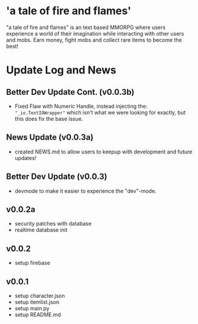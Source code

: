# 'a tale of fire and flames'
"a tale of fire and flames" is an text based MMORPG where users experience a world of their imagination while interacting with other users and mobs. Earn money, fight mobs and collect rare items to become the best!

# Update Log and News

## Better Dev Update Cont. (v0.0.3b)
- Fixed Flaw with Numeric Handle, instead injecting the: ```"_io.TextIOWrapper"``` which isn't what we were looking for exactly, but this does fix the base issue.

## News Update (v0.0.3a)
- created NEWS.md to allow users to keepup with development and future updates!

## Better Dev Update (v0.0.3)
- devmode to make it easier to experience the "dev"-mode.

## v0.0.2a
- security patches with database
- realtime database init

## v0.0.2
- setup firebase

## v0.0.1
- setup character.json
- setup itemlist.json
- setup main.py
- setup README.md
